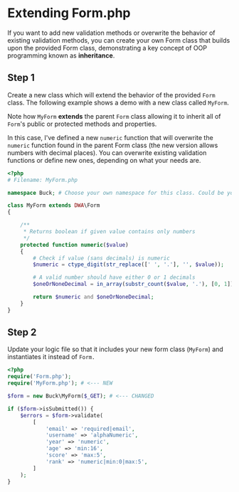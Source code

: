 # Extending Form.php
If you want to add new validation methods or overwrite the behavior of existing validation methods, you can create your own Form class that builds upon the provided Form class, demonstrating a key concept of OOP programming known as **inheritance**. 

## Step 1 
Create a new class which will extend the behavior of the provided `Form` class. The following example shows a demo with a new class called `MyForm`.

Note how `MyForm` __extends__ the parent `Form` class allowing it to inherit all of `Form`'s public or protected methods and properties.

In this case, I've defined a new `numeric` function that will overwrite the `numeric` function found in the parent Form class (the new version allows numbers with decimal places). You can overwrite existing validation functions or define new ones, depending on what your needs are.

```php
<?php
# Filename: MyForm.php

namespace Buck; # Choose your own namespace for this class. Could be your last name, your app name, etc.

class MyForm extends DWA\Form
{

    /**
     * Returns boolean if given value contains only numbers
     */
    protected function numeric($value)
    {
        # Check if value (sans decimals) is numeric
        $numeric = ctype_digit(str_replace([' ', '.'], '', $value));

        # A valid number should have either 0 or 1 decimals
        $oneOrNoneDecimal = in_array(substr_count($value, '.'), [0, 1]);

        return $numeric and $oneOrNoneDecimal;
    }
}
```

## Step 2
Update your logic file so that it includes your new form class (`MyForm`) and instantiates it instead of `Form.`

```php
<?php
require('Form.php');
require('MyForm.php'); # <--- NEW

$form = new Buck\MyForm($_GET); # <--- CHANGED

if ($form->isSubmitted()) {
    $errors = $form->validate(
        [
            'email' => 'required|email',
            'username' => 'alphaNumeric',
            'year' => 'numeric',
            'age' => 'min:16',
            'score' => 'max:5',
            'rank' => 'numeric|min:0|max:5',
        ]
    );
}
```
